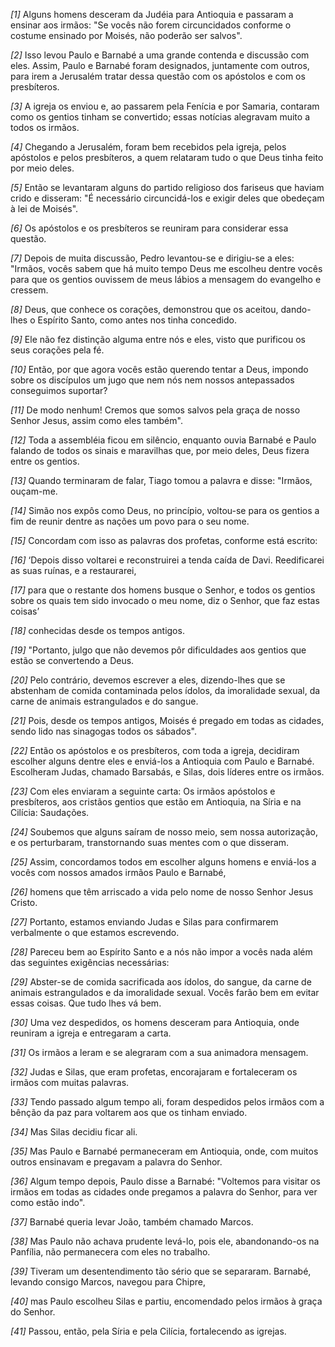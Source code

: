 *[1]* Alguns homens desceram da Judéia para Antioquia e passaram a ensinar aos irmãos: "Se vocês não forem circuncidados conforme o costume ensinado por Moisés, não poderão ser salvos".

*[2]* Isso levou Paulo e Barnabé a uma grande contenda e discussão com eles. Assim, Paulo e Barnabé foram designados, juntamente com outros, para irem a Jerusalém tratar dessa questão com os apóstolos e com os presbíteros.

*[3]* A igreja os enviou e, ao passarem pela Fenícia e por Samaria, contaram como os gentios tinham se convertido; essas notícias alegravam muito a todos os irmãos.

*[4]* Chegando a Jerusalém, foram bem recebidos pela igreja, pelos apóstolos e pelos presbíteros, a quem relataram tudo o que Deus tinha feito por meio deles.

*[5]* Então se levantaram alguns do partido religioso dos fariseus que haviam crido e disseram: "É necessário circuncidá-los e exigir deles que obedeçam à lei de Moisés".

*[6]* Os apóstolos e os presbíteros se reuniram para considerar essa questão.

*[7]* Depois de muita discussão, Pedro levantou-se e dirigiu-se a eles: "Irmãos, vocês sabem que há muito tempo Deus me escolheu dentre vocês para que os gentios ouvissem de meus lábios a mensagem do evangelho e cressem.

*[8]* Deus, que conhece os corações, demonstrou que os aceitou, dando-lhes o Espírito Santo, como antes nos tinha concedido.

*[9]* Ele não fez distinção alguma entre nós e eles, visto que purificou os seus corações pela fé.

*[10]* Então, por que agora vocês estão querendo tentar a Deus, impondo sobre os discípulos um jugo que nem nós nem nossos antepassados conseguimos suportar?

*[11]* De modo nenhum! Cremos que somos salvos pela graça de nosso Senhor Jesus, assim como eles também".

*[12]* Toda a assembléia ficou em silêncio, enquanto ouvia Barnabé e Paulo falando de todos os sinais e maravilhas que, por meio deles, Deus fizera entre os gentios.

*[13]* Quando terminaram de falar, Tiago tomou a palavra e disse: "Irmãos, ouçam-me.

*[14]* Simão nos expôs como Deus, no princípio, voltou-se para os gentios a fim de reunir dentre as nações um povo para o seu nome.

*[15]* Concordam com isso as palavras dos profetas, conforme está escrito:

*[16]* ‘Depois disso voltarei e reconstruirei a tenda caída de Davi. Reedificarei as suas ruínas, e a restaurarei,

*[17]* para que o restante dos homens busque o Senhor, e todos os gentios sobre os quais tem sido invocado o meu nome, diz o Senhor, que faz estas coisas’

*[18]* conhecidas desde os tempos antigos.

*[19]* "Portanto, julgo que não devemos pôr dificuldades aos gentios que estão se convertendo a Deus.

*[20]* Pelo contrário, devemos escrever a eles, dizendo-lhes que se abstenham de comida contaminada pelos ídolos, da imoralidade sexual, da carne de animais estrangulados e do sangue.

*[21]* Pois, desde os tempos antigos, Moisés é pregado em todas as cidades, sendo lido nas sinagogas todos os sábados".

*[22]* Então os apóstolos e os presbíteros, com toda a igreja, decidiram escolher alguns dentre eles e enviá-los a Antioquia com Paulo e Barnabé. Escolheram Judas, chamado Barsabás, e Silas, dois líderes entre os irmãos.

*[23]* Com eles enviaram a seguinte carta: Os irmãos apóstolos e presbíteros, aos cristãos gentios que estão em Antioquia, na Síria e na Cilícia: Saudações.

*[24]* Soubemos que alguns saíram de nosso meio, sem nossa autorização, e os perturbaram, transtornando suas mentes com o que disseram.

*[25]* Assim, concordamos todos em escolher alguns homens e enviá-los a vocês com nossos amados irmãos Paulo e Barnabé,

*[26]* homens que têm arriscado a vida pelo nome de nosso Senhor Jesus Cristo.

*[27]* Portanto, estamos enviando Judas e Silas para confirmarem verbalmente o que estamos escrevendo.

*[28]* Pareceu bem ao Espírito Santo e a nós não impor a vocês nada além das seguintes exigências necessárias:

*[29]* Abster-se de comida sacrificada aos ídolos, do sangue, da carne de animais estrangulados e da imoralidade sexual. Vocês farão bem em evitar essas coisas. Que tudo lhes vá bem.

*[30]* Uma vez despedidos, os homens desceram para Antioquia, onde reuniram a igreja e entregaram a carta.

*[31]* Os irmãos a leram e se alegraram com a sua animadora mensagem.

*[32]* Judas e Silas, que eram profetas, encorajaram e fortaleceram os irmãos com muitas palavras.

*[33]* Tendo passado algum tempo ali, foram despedidos pelos irmãos com a bênção da paz para voltarem aos que os tinham enviado.

*[34]* Mas Silas decidiu ficar ali.

*[35]* Mas Paulo e Barnabé permaneceram em Antioquia, onde, com muitos outros ensinavam e pregavam a palavra do Senhor.

*[36]* Algum tempo depois, Paulo disse a Barnabé: "Voltemos para visitar os irmãos em todas as cidades onde pregamos a palavra do Senhor, para ver como estão indo".

*[37]* Barnabé queria levar João, também chamado Marcos.

*[38]* Mas Paulo não achava prudente levá-lo, pois ele, abandonando-os na Panfília, não permanecera com eles no trabalho.

*[39]* Tiveram um desentendimento tão sério que se separaram. Barnabé, levando consigo Marcos, navegou para Chipre,

*[40]* mas Paulo escolheu Silas e partiu, encomendado pelos irmãos à graça do Senhor.

*[41]* Passou, então, pela Síria e pela Cilícia, fortalecendo as igrejas.

